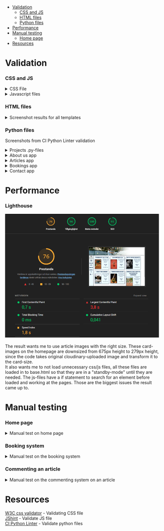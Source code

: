 - [Validation](#validation)
    * [CSS and JS](#css-and-js)
    * [HTML files](#html-files)
    * [Python files](#python-files)
- [Performance](#performance)
- [Manual testing](#manual-testing)
    * [Home page](#home-page)
- [Resources](#resources)


# Validation

### CSS and JS

<details>
<summary>CSS File</summary>
<br>
<img src="readme/testing/css_validation.png">
When I ran the css code in W3C css validator, it didn´t find anything that was wrong.
</details>

<details>
<summary>Javascript files</summary>
<br>
<b>booking.js:</b><br>
<img src="readme/testing/jshint.png" height="300" width="auto"><br>
Since the js-file are loaded into the base.html the jshint found a problem that the functions are after the if statement where it searches for elements that starts the functions to operate.<br><br>
<b>comments.js:</b><br>
<img src="readme/testing/jshint2.png" height="300" width="auto"><br>
Bootstrap modal function is the only thing it found.<br>
<b>profile.js:</b><br>
<img src="readme/testing/jshint3.png" height="300" width="auto"><br>
Bootstrap modal function is the only thing it found.<br>
</details>

### HTML files
<details>
<summary>Screenshot results for all templates</summary>
<br>
<h2>Start page</h2><br>
<img src="readme/testing/html1.png"><br>
<h2>Random article</h2>
<img src="readme/testing/html2.png"><br>
<h2>Rules page</h2>
<img src="readme/testing/html3.png"><br>
<h2>Booking form</h2>
<img src="readme/testing/html4.png"><br>
<h2>Successful booking</h2>
<img src="readme/testing/html5.png"><br>
<h2>About us page</h2>
<img src="readme/testing/html6.png"><br>
<h2>Contact us page</h2>
<img src="readme/testing/html7.png"><br>
<h2>Contact us success page</h2>
<img src="readme/testing/html8.png"><br>
<h2>Log out profile page</h2>
<img src="readme/testing/html9.png"><br>
<h2>Sign up page</h2>
<img src="readme/testing/html10.png"><br>
Here it seems to be some error with the generated tags in signup.html
Can´t find where I can change this and as shown in the image below, all elements seems to be there.
<img src="readme/testing/html11.png"><br>
<h2>Log in profile page</h2>
<img src="readme/testing/html12.png"><br>
<h2>My bookings page</h2>
<img src="readme/testing/html13.png"><br>
<h2>Edit booking page</h2>
<img src="readme/testing/html14.png"><br>
<h2>Delete booking page</h2>
<img src="readme/testing/html15.png"><br>
</details>

### Python files
Screenshots from CI Python Linter validation
<details>
<summary>Projects .py-files</summary>
<br>
<h2>settings.py</h2>
<img src="readme/testing/linter1.png"><br>
<h2>urls.py</h2>
<img src="readme/testing/linter2.png"><br>
</details>

<details>
<summary>About us app</summary>
<br>
<h2>admin.py</h2>
<img src="readme/testing/linter3.png"><br>
<h2>models.py</h2>
<img src="readme/testing/linter4.png"><br>
<h2>urls.py</h2>
<img src="readme/testing/linter5.png"><br>
<h2>views.py</h2>
<img src="readme/testing/linter6.png"><br>
</details>

<details>
<summary>Articles app</summary>
<br>
<h2>admin.py</h2>
<img src="readme/testing/linter7.png"><br>
<h2>forms.py</h2>
<img src="readme/testing/linter8.png"><br>
<h2>models.py</h2>
<img src="readme/testing/linter9.png"><br>
<h2>urls.py</h2>
<img src="readme/testing/linter10.png"><br>
<h2>views.py</h2>
<img src="readme/testing/linter11.png"><br>
</details>

<details>
<summary>Bookings app</summary>
<br>
<h2>admin.py</h2>
<img src="readme/testing/linter12.png"><br>
<h2>models.py</h2>
<img src="readme/testing/linter13.png"><br>
<h2>urls.py</h2>
<img src="readme/testing/linter14.png"><br>
<h2>views.py</h2>
<img src="readme/testing/linter15.png"><br>
</details>

<details>
<summary>Contact app</summary>
<br>
<h2>forms.py</h2>
<img src="readme/testing/linter16.png"><br>
<h2>views.py</h2>
<img src="readme/testing/linter17.png"><br>
</details>

# Performance 

### Lighthouse
<img src="readme/testing/lighthouse.png"><br><br>
The result wants me to use article images with the right size. These card-images on the homepage are downsized from 675px height to 279px height, since the code takes original cloudinary-uploaded image and transform it to the card-size.<br>
It also wants me to not load unnecessary css/js files, all these files are loaded in to base.html so that they are in a "standby-mode" until they are needed. The js-files have a if statement to search for an element before loaded and working at the pages.
Those are the biggest issues the result came up to.


# Manual testing

### Home page

<details>
<summary>Manual test on home page</summary>
<br>

| Feature | Expected Outcome | Testing Performed | Result | Pass/Fail |
| --- | --- | --- | --- | --- |
| Navigate to the booking system | When clicking on "Book our court" a page with the rules will show | Clicked on "Book our court" | A page with rules and a button with "Book Now" was shown | Pass |
| Navigate to About us | When clicking on "About us" a page with the information about the club will show | Clicked on "About us" | A page with information about the club was shown | Pass |
| Navigate to the contact form | When clicking on "Contact us" a page with a contact form will show | Clicked on "Contact us" | A page with a contact form was shown | Pass |
| Navigate to an article by clicking on a image | When clicking on an image in a article card, that specific article will show | Clicked on an image within an article card | That specific article was shown | Pass |
| Navigate to an article by clicking on a title | When clicking on a title in a article card, that specific article will show | Clicked on a title within an article card | That specific article was shown | Pass |
| Navigate to an article by clicking on a slice text | When clicking on a slice text in a article card, that specific article will show | Clicked on a slice text within an article card | That specific article was shown | Pass |
| See more articles by clicking on the "Next"-button | When clicking on the "Next"-button, more articles will be shown | Clicked on the "Next"-button | More articles was shown | Pass |
| See more articles by clicking on the "Prev"-button | When clicking on the "Prev"-button, articles on the previous page will be shown | Clicked on the "Prev"-button | The previous article page was shown | Pass |
| Navigate to the sign up form | When clicking on "Signup" in the profile menu, a sign up form to create a user will be shown | Clicked on "Signup" in the profile menu | A sign up form to create a user was shown | Pass |
| Navigate to the log in page | When clicking on "Login" in the profile menu, a login page will be shown | Clicked on "Login" in the profile menu | A login page was shown | Pass |

</details>

### Booking system

<details>
<summary>Manual test on the booking system</summary>
<br>

| Feature | Expected Outcome | Testing Performed | Result | Pass/Fail |
| --- | --- | --- | --- | --- |
| Can´t book a time when not logged in | When not logged in, a text will tell the user to login before they can book | Went to the rules page before logged in | A text told me to login before booking a time | Pass |
| "Book now" button shown | When logged in at the rules a button with the text "Book now" should be visual | Logged in and went to the rules page | A button with the text "Book now" was shown | Pass |
| No timeslots that have been past can be booked | Now when the time is 11:47 AM no times with starttime before 12.00 PM should be visual when selecting todays date | Selected todays date | The first time available was 12:00 PM - 01:00 PM | Pass |
| Successfully book a time | Select a date and time to play on and click "Book now". Then be navigated to a confirmation page | Selected a date and time and clicked "Book now" | Was navigated to a page confirming the booking with booking info. | Pass |
| No booked times are available | When booking a time, there should not be booked times visual for other users | Since there was a time booked in the previous test on todays test between 03:00 - 05:00 PM on grass court, there should not be any times visual within this span. | Selected todays date and no starting times between 03:00 - 05:00 PM was shown, but if you choosed the gravel court there was times available within that timeslot. | Pass |

</details>

### Commenting an article

<details>
<summary>Manual test on the commenting system on an article</summary>
<br>

| Feature | Expected Outcome | Testing Performed | Result | Pass/Fail |
| --- | --- | --- | --- | --- |
| Can´t comment on an article when not logged in | When not logged in, a text will tell the user to login before they can comment | Scrolled down in an article to the comment section without logged in before | There was a text telling me to log in before commenting | Pass |
| Comment textarea visual | When logged in there will be information about who is commenting and a textarea visual to comment the article | Logged in and scrolled down to the commenting section | The comment section told me who was logged in, that the comment will be reviewed and a textarea to comment | Pass |
| Try to comment with empty textarea | When submitting an empty textarea, there will be a message telling to fill in the textarea | Pressed "Submit" with an empty textarea | There was a message telling me that the textarea can´t be empty | Pass |
| Confirmation when posted a comment | When clicking on the "Submit"-button a message shall confirm the post | Posting a comment by clicking "Submit" | A message shown up when the page has been reloaded, that my comment has been confirmed but waiting approval | Pass |
| "Edit/delete"-buttons beside my own comments only | "Edit/delete"-buttons shall only be visual on my own comments and not other users comments | Scrolled down to the comment section where two different users had comment | Only on my own comment there was "edit/delete"-buttons visual | Pass |
| Edit a comment | When clicking on "Edit" the comment will jump back to the textarea and the "submit"-button change text to "update". Clicking on the "update"-button will update the comment | Clicked on the "edit"-button next to my comment | My comments content jumped back to the textarea and the "submit"-button changed to "update". Changed the content and pressed "update", the page reloaded and the comment was updated | Pass |
| Delete a comment | Clicking on the "delete"-button will open up a modal asking the user if they are sure to delete the comment | Clicked the "delete"-button next to my comment | A modal was asking me if I wanted to delete the comment that was chosen. When confirming the delete, comment was deleted | Pass | 

</details>

# Resources
[W3C css validator](https://jigsaw.w3.org/css-validator/#validate_by_input) - Validating CSS file<br>
[JShint](https://jshint.com/) - Validate JS file<br>
[CI Python Linter](https://pep8ci.herokuapp.com/) - Validate python files